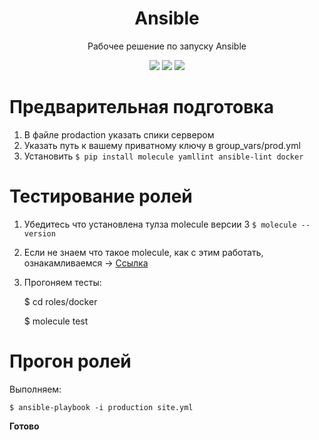 <h1 align="center">Ansible</h1>
<p align="center">Рабочее решение по запуску Ansible</p>

<p align="center">
<a href="https://github.com/dan4ex/Ansible"><img src="https://img.shields.io/github/forks/dan4ex/Kubernetes?style=social"></a>
<a href="https://github.com/dan4ex/Ansible"><img src="https://img.shields.io/github/stars/dan4ex/Kubernetes?style=social"></a>
<a href="https://github.com/dan4ex/Ansible"><img src="https://img.shields.io/github/watchers/dan4ex/Kubernetes?style=social"></a>
</p>

# Предварительная подготовка

1. В файле prodaction указать спики сервером
2. Указать путь к вашему приватному ключу в group_vars/prod.yml
3. Установить ```$ pip install molecule yamllint ansible-lint docker```

# Тестирование ролей

1. Убедитесь что установлена тулза molecule версии 3 ```$ molecule --version```
2. Если не знаем что такое molecule, как с этим работать, ознакамливаемся -> [Ссылка](https://habr.com/ru/company/ostrovok/blog/448136/)
3. Прогоняем тесты:

    $ cd roles/docker
    
    $ molecule test
    
# Прогон ролей

Выполняем:

    $ ansible-playbook -i production site.yml
    
 **Готово**
